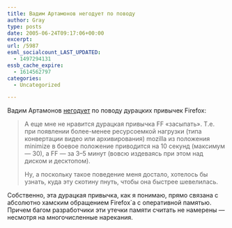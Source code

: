 ```yaml
---
title: Вадим Артамонов негодует по поводу
author: Gray
type: posts
date: 2005-06-24T09:17:06+00:00
excerpt:
url: /5987
esml_socialcount_LAST_UPDATED:
  - 1497294131
essb_cache_expire:
  - 1614562797
categories:
  - Uncategorized

---
```








Вадим Артамонов <a href="http://artreal.exler.ru/readme/23.06.2005/ffmust" target="_blank">негодует</a> по поводу дурацких привычек Firefox:

> А еще мне не нравится дурацкая привычка FF &laquo;засыпать&raquo;. Т.е. при появлении более-менее ресурсоемкой нагрузки (типа конвертации видео или архивирования) mozilla из положения minimize в боевое положение приводится на 10 секунд (максимум &#8212; 30), а FF &#8212; за 3&#8211;5 минут (вовсю издеваясь при этом над диском и десктопом).
> 
> Ну, а поскольку такое поведение меня достало, хотелось бы узнать, куда эту скотину пнуть, чтобы она быстрее шевелилась.

Собственно, эта дурацкая привычка, как я понимаю, прямо связана с абсолютно хамским обращением Firefox\`а с оперативной памятью. Причем багом разработчики эти утечки памяти считать не намерены &#8212; несмотря на многочисленные нарекания.